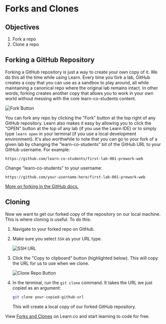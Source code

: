 # Forks and Clones

## Objectives

1. Fork a repo
2. Clone a repo

## Forking a GitHub Repository

Forking a GitHub repository is just a way to create your own copy of it. We do this all the time while using Learn. Every time you fork a lab, GitHub creates a copy that you can use as a sandbox to play around, all while maintaining a canonical repo where the original lab remains intact. In other words, forking creates another copy that allows you to work in your own world without messing with the core learn-co-students content.

![Fork Button](http://readme-pics.s3.amazonaws.com/fork_button.jpg)

You can fork any repo by clicking the "Fork" button at the top right of any GitHub repository. Learn also makes it easy by allowing you to click the "OPEN" button at the top of any lab (if you use the Learn IDE) or to simply type `learn open` in your terminal (if you use a local development environment). It's also worthwhile to note that you can go to your fork of a given lab by changing the "learn-co-students" bit of the GitHub URL to your GitHub username. For example:

```
https://github.com/learn-co-students/first-lab-001-prework-web
```
Change "learn-co-students" to your username:
```
https://github.com/your-username-here/first-lab-001-prework-web
```

[More on forking in the GitHub docs.](https://help.github.com/enterprise/2.2/user/articles/fork-a-repo/)

## Cloning

Now we want to get our forked copy of the repository on our local machine. This is where cloning is useful. To do this:

1. Navigate to your forked repo on GitHub.
2. Make sure you select `SSH` as your URL type.

	![SSH URL](https://s3.amazonaws.com/learn-verified/ssh)

3. Click the "Copy to clipboard" button (highlighted below). This will copy the URL for us to use when we clone.

	![Clone Repo Button](http://readme-pics.s3.amazonaws.com/clone-repo-clone-url-button.png)

4. In the terminal, run the `git clone` command. It takes the URL we just copied as an argument:

	```bash
	git clone your-copied-github-url
	```

	This will create a local copy of our forked GitHub repository.

<p data-visibility='hidden'>View <a href='https://learn.co/lessons/forks-and-clones-readme' title='Forks and Clones'>Forks and Clones</a> on Learn.co and start learning to code for free.</p>
